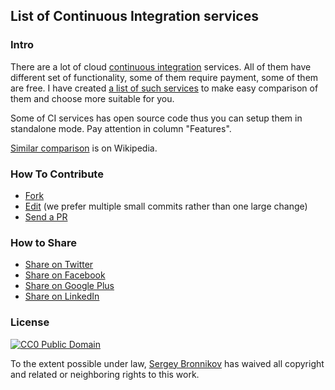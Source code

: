 ## List of Continuous Integration services

### Intro
There are a lot of cloud
[continuous integration](http://en.wikipedia.org/wiki/Continuous_integration) services.
All of them have different set of functionality,
some of them require payment, some of them are free.
I have created [a list of such services](/continuous-integration-services-list.md) to make easy comparison
of them and choose more suitable for you.

Some of CI services has open source code thus you can setup them in standalone mode.
Pay attention in column "Features".

[Similar comparison](https://en.wikipedia.org/wiki/Comparison_of_continuous_integration_software) is on Wikipedia.

### How To Contribute
- [Fork](https://github.com/ligurio/Continuous-Integration-services/fork)
- [Edit](https://github.com/ligurio/Continuous-Integration-services/edit/master/continuous-integration-services-list.md) (we prefer multiple small commits rather than one large change)
- [Send a PR](https://help.github.com/articles/using-pull-requests)

### How to Share
+ [Share on Twitter](http://twitter.com/home?status=https://github.com/ligurio/Continuous-Integration-services)
+ [Share on Facebook](http://www.facebook.com/sharer/sharer.php?s=100&p[url]=https://github.com/ligurio/Continuous-Integration-services)
+ [Share on Google Plus](https://plus.google.com/share?url=https://github.com/ligurio/Continuous-Integration-services)
+ [Share on LinkedIn](http://www.linkedin.com/shareArticle?mini=true&url=https://github.com/ligurio/Continuous-Integration-services&summary=&source=)

### License

[![CC0 Public Domain](http://i.creativecommons.org/p/zero/1.0/88x31.png)](http://creativecommons.org/publicdomain/zero/1.0/)

To the extent possible under law, [Sergey Bronnikov](https://bronevichok.ru) has waived all copyright and related or neighboring rights to this work.
